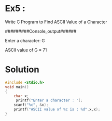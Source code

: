 # Ex5 :
Write C Program to Find ASCII Value of a Character

#########Console_output######

Enter a character: G

ASCII value of G = 71

# Solution

```c
#include <stdio.h>
void main()
{
    char x;
     printf("Enter a character : ");
    scanf("%c", &x);
    printf("ASCII value of %c is : %d",x,x);
}

```